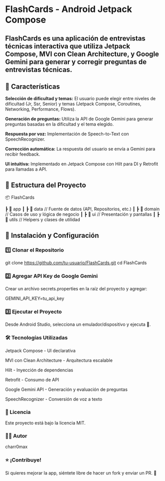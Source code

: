 # FlashCards - Android Jetpack Compose

## FlashCards es una aplicación de entrevistas técnicas interactiva que utiliza Jetpack Compose, MVI con Clean Architecture, y Google Gemini para generar y corregir preguntas de entrevistas técnicas.

## 📌 Características

**Selección de dificultad y temas:** El usuario puede elegir entre niveles de dificultad (Jr, Ssr, Senior) y temas (Jetpack Compose, Coroutines, Networking, Performance, Flows).

**Generación de preguntas:** Utiliza la API de Google Gemini para generar preguntas basadas en la dificultad y el tema elegido.

**Respuesta por voz:** Implementación de Speech-to-Text con SpeechRecognizer.

**Corrección automática:** La respuesta del usuario se envía a Gemini para recibir feedback.

**UI intuitiva:** Implementado en Jetpack Compose con Hilt para DI y Retrofit para llamadas a API.

## 📁 Estructura del Proyecto

📦 FlashCards

┣ 📂 app
┃ ┣ 📂 data  // Fuente de datos (API, Repositorios, etc.)
┃ ┣ 📂 domain // Casos de uso y lógica de negocio
┃ ┣ 📂 ui     // Presentación y pantallas
┃ ┣ 📂 utils  // Helpers y clases de utilidad

## 🚀 Instalación y Configuración

### 1️⃣ Clonar el Repositorio

git clone https://github.com/tu-usuario/FlashCards.git
cd FlashCards

### 2️⃣ Agregar API Key de Google Gemini

Crear un archivo secrets.properties en la raíz del proyecto y agregar:

GEMINI_API_KEY=tu_api_key

### 3️⃣ Ejecutar el Proyecto

Desde Android Studio, selecciona un emulador/dispositivo y ejecuta 🚀.

### 🛠️ Tecnologías Utilizadas

Jetpack Compose - UI declarativa

MVI con Clean Architecture - Arquitectura escalable

Hilt - Inyección de dependencias

Retrofit - Consumo de API

Google Gemini API - Generación y evaluación de preguntas

SpeechRecognizer - Conversión de voz a texto

### 📜 Licencia

Este proyecto está bajo la licencia MIT.

### 👨‍💻 Autor

charr0max

### ⭐ ¡Contribuye!

Si quieres mejorar la app, siéntete libre de hacer un fork y enviar un PR. 🚀
